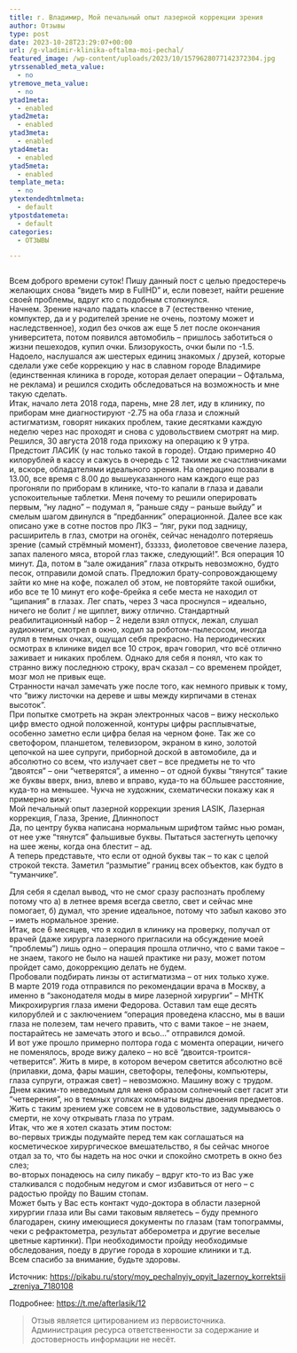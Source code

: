 ```yaml
---
title: г. Владимир, Мой печальный опыт лазерной коррекции зрения
author: Отзывы
type: post
date: 2023-10-28T23:29:07+00:00
url: /g-vladimir-klinika-oftalma-moi-pechal/
featured_image: /wp-content/uploads/2023/10/1579628077142372304.jpg
ytrssenabled_meta_value:
  - no
ytremove_meta_value:
  - no
ytad1meta:
  - enabled
ytad2meta:
  - enabled
ytad3meta:
  - enabled
ytad4meta:
  - enabled
ytad5meta:
  - enabled
template_meta:
  - no
ytextendedhtmlmeta:
  - default
ytpostdatemeta:
  - default
categories:
  - ОТЗЫВЫ

---
```

 <figure class="wp-block-image aligncenter"><img decoding="async" src="https://cs10.pikabu.ru/post_img/2020/01/21/10/1579628077142372304.jpg" alt="" /></figure> 

Всем доброго времени суток! Пишу данный пост с целью предостеречь желающих снова &#8220;видеть мир в FullHD&#8221; и, если повезет, найти решение своей проблемы, вдруг кто с подобным столкнулся.  
Начнем. Зрение начало падать классе в 7 (естественно чтение, компуктер, да и у родителей зрение не очень, поэтому может и наследственное), ходил без очков аж еще 5 лет после окончания университета, потом появился автомобиль &#8211; пришлось заботиться о жизни пешеходов, купил очки. Близорукость, очки были по -1.5. Надоело, наслушался аж шестерых единиц знакомых / друзей, которые сделали уже себе коррекцию у нас в славном городе Владимире (единственная клиника в городе, которая делает операции &#8211; Офтальма, не реклама) и решился сходить обследоваться на возможность и мне такую сделать.  
Итак, начало лета 2018 года, парень, мне 28 лет, иду в клинику, по приборам мне диагностируют -2.75 на оба глаза и сложный астигматизм, говорят никаких проблем, такие десятками каждую неделю через нас проходят и снова с удовольствием смотрят на мир.  
Решился, 30 августа 2018 года прихожу на операцию к 9 утра. Предстоит ЛАСИК (у нас только такой в городе). Отдаю примерно 40 килорублей в кассу и сажусь в очередь с 12 такими же счастливчиками и, вскоре, обладателями идеального зрения. На операцию позвали в 13.00, все время с 8.00 до вышеуказанного нам каждого еще раз прогоняли по приборам в клинике, что-то капали в глаза и давали успокоительные таблетки. Меня почему то решили оперировать первым, &#8220;ну ладно&#8221; &#8211; подумал я, &#8220;раньше сяду &#8211; раньше выйду&#8221; и смелым шагом двинулся в &#8220;предбанник&#8221; операционной. Далее все как описано уже в сотне постов про ЛКЗ &#8211; &#8220;ляг, руки под задницу, расширитель в глаз, смотри на огонёк, сейчас ненадолго потеряешь зрение (самый стрёмный момент), бззззз, фиолетовое свечение лазера, запах паленого мяса, второй глаз также, следующий!&#8221;. Вся операция 10 минут. Да, потом в &#8220;зале ожидания&#8221; глаза открыть невозможно, будто песок, отправили домой спать. Предложил брату-сопровождающему зайти ко мне на кофе, пожалел об этом, не повторяйте такой ошибки, ибо все те 10 минут его кофе-брейка я себе места не находил от &#8220;щипания&#8221; в глазах. Лег спать, через 3 часа проснулся &#8211; идеально, ничего не болит / не щиплет, вижу отлично. Стандартный реабилитационный набор &#8211; 2 недели взял отпуск, лежал, слушал аудиокниги, смотрел в окно, ходил за роботом-пылесосом, иногда гулял в темных очках, ощущал себя прекрасно. На периодических осмотрах в клинике видел все 10 строк, врач говорил, что всё отлично заживает и никаких проблем. Однако для себя я понял, что как то странно вижу последнюю строку, врач сказал &#8211; со временем пройдет, мозг мол не привык еще.  
Странности начал замечать уже после того, как немного привык к тому, что &#8220;вижу листочки на дереве и швы между кирпичами в стенах высоток&#8221;.&nbsp;  
При попытке смотреть на экран электронных часов &#8211; вижу несколько цифр вместо одной положенной, контуры цифры расплывчатые, особенно заметно если цифра белая на черном фоне. Так же со светофором, планшетом, телевизором, экраном в кино, золотой цепочкой на шее супруги, приборной доской в автомобиле, да и абсолютно со всем, что излучает свет &#8211; все предметы не то что &#8220;двоятся&#8221; &#8211; они &#8220;четверятся&#8221;, а именно &#8211; от одной буквы &#8220;тянутся&#8221; такие же буквы вверх, вниз, влево и вправо, куда-то на бОльшее расстояние, куда-то на меньшее. Чукча не художник, схематически покажу как я примерно вижу:  
Мой печальный опыт лазерной коррекции зрения LASIK, Лазерная коррекция, Глаза, Зрение, Длиннопост  
Да, по центру буква написана нормальным шрифтом таймс нью роман, от нее уже &#8220;тянутся&#8221; фальшивые буквы. Пытаться застегнуть цепочку на шее жены, когда она блестит &#8211; ад.&nbsp;  
А теперь представьте, что если от одной буквы так &#8211; то как с целой строкой текста. Заметил &#8220;размытие&#8221; границ всех объектов, как будто в &#8220;туманчике&#8221;.

Для себя я сделал вывод, что не смог сразу распознать проблему потому что а) в летнее время всегда светло, свет и сейчас мне помогает, б) думал, что зрение идеальное, потому что забыл каково это &#8211; иметь нормальное зрение.  
Итак, все 6 месяцев, что я ходил в клинику на проверку, получал от врачей (даже хирурга лазерного пригласили на обсуждение моей &#8220;проблемы&#8221;) лишь одно &#8211; операция прошла отлично, что с вами такое &#8211; не знаем, такого не было на нашей практике ни разу, может потом пройдет само, докоррекцию делать не будем.  
Пробовали подбирать линзы от астигматизма &#8211; от них только хуже.&nbsp;  
В марте 2019 года отправился по рекомендации врача в Москву, а именно в &#8220;законодателя моды в мире лазерной хирургии&#8221; &#8211; МНТК Микрохирургия глаза имени Федорова. Оставил там еще десять килорублей и с заключением &#8220;операция проведена классно, мы в ваши глаза не полезем, там нечего править, что с вами такое &#8211; не знаем, постарайтесь не замечать этого и всьо&#8230;&#8221; отправился домой.&nbsp;  
И вот уже прошло примерно полтора года с момента операции, ничего не поменялось, вроде вижу далеко &#8211; но всё &#8220;двоится-троится-четверится&#8221;. Жить в мире, в котором вечером светится абсолютно всё (прилавки, дома, фары машин, светофоры, телефоны, компьютеры, глаза супруги, отражая свет) &#8211; невозможно. Машину вожу с трудом. Днем каким-то неведомым для меня образом солнечный свет гасит эти &#8220;четверения&#8221;, но в темных уголках комнаты видны двоения предметов.  
Жить с таким зрением уже совсем не в удовольствие, задумываюсь о смерти, не хочу открывать глаза по утрам.  
Итак, что же я хотел сказать этим постом:  
во-первых трижды подумайте перед тем как соглашаться на косметическое хирургическое вмешательство, я бы сейчас многое отдал за то, что бы надеть на нос очки и спокойно смотреть в окно без слез;  
во-вторых понадеюсь на силу пикабу &#8211; вдруг кто-то из Вас уже сталкивался с подобным недугом и смог избавиться от него &#8211; с радостью пройду по Вашим стопам.&nbsp;  
Может быть у Вас есть контакт чудо-доктора в области лазерной хирургии глаза или Вы сами таковым являетесь &#8211; буду премного благодарен, скину имеющиеся документы по глазам (там топограммы, чеки с рефрактометра, результат абберометра и другие веселые цветные картинки). При необходимости пройду необходимые обследования, поеду в другие города в хорошие клиники и т.д.  
Всем спасибо за внимание, будьте здоровы.

Источник:&nbsp;<a href="https://pikabu.ru/story/moy_pechalnyiy_opyit_lazernoy_korrektsii_zreniya_7180108" rel="noreferrer noopener" target="_blank">https://pikabu.ru/story/moy_pechalnyiy_opyit_lazernoy_korrektsii_zreniya_7180108</a>

Подробнее:&nbsp;<a href="https://t.me/afterlasik/12" rel="noreferrer noopener" target="_blank">https://t.me/afterlasik/12</a>

<blockquote class="wp-block-quote is-layout-flow wp-block-quote-is-layout-flow">
  <p>
    Отзыв является цитированием из первоисточника. Администрация ресурса ответственности за содержание и достоверность информации не несёт.
  </p>
</blockquote>